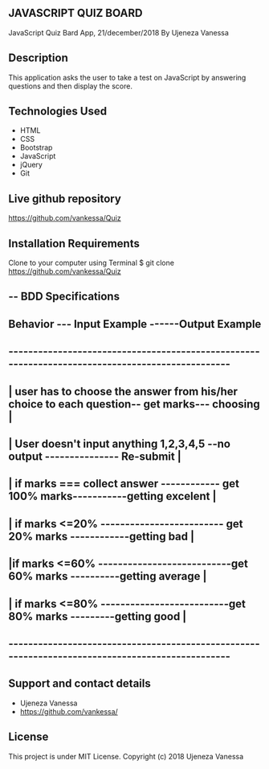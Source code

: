 ## JAVASCRIPT QUIZ BOARD
JavaScript Quiz Bard App, 21/december/2018
By Ujeneza Vanessa                                                
## Description
This application asks the user to take a test on JavaScript by answering questions and then display the score.
## Technologies Used
* HTML
* CSS
* Bootstrap
* JavaScript
* jQuery
* Git
## Live github repository
https://github.com/vankessa/Quiz

## Installation Requirements
Clone to your computer using Terminal 
$ git clone https://github.com/vankessa/Quiz 

## -- BDD Specifications
## Behavior ---	Input Example ------Output Example
## ------------------------------------------------------------------------------------------------
## | user has to choose the answer from his/her choice to each question-- get marks--- choosing  |
## | User doesn't input anything 1,2,3,4,5 --no output  --------------- Re-submit                |
## | if marks === collect answer ------------ get 100% marks-----------getting excelent          |
## | if marks <=20% ------------------------- get 20% marks ------------getting bad              |
## |if marks <=60% ---------------------------get 60% marks ----------getting average            |
## | if marks <=80% --------------------------get 80% marks ---------getting good               |
## ------------------------------------------------------------------------------------------------

	
## Support and contact details
* Ujeneza Vanessa 
* https://github.com/vankessa/ 

## License
This project is under MIT License. Copyright (c) 2018 Ujeneza Vanessa